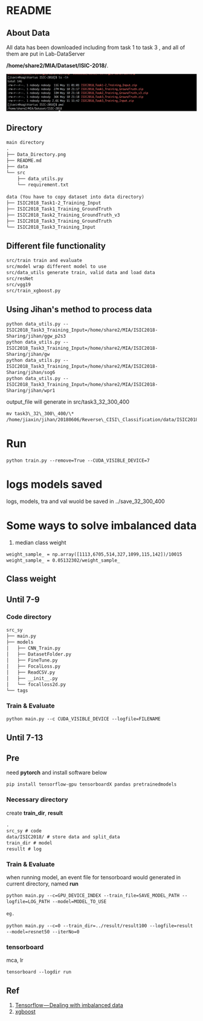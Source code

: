 # README
## About Data
All data has been downloaded including from task 1 to task 3 , and all of them 
are put in Lab-DataServer 

**/home/share2/MIA/Dataset/ISIC-2018/**. 

![Data Directory](./Data_Directory.png)


## Directory
```
main directory
.
├── Data_Directory.png
├── README.md
├── data
└── src
    ├── data_utils.py
    └── requirement.txt

data (You have to copy dataset into data directory)
├── ISIC2018_Task1-2_Training_Input
├── ISIC2018_Task1_Training_GroundTruth
├── ISIC2018_Task2_Training_GroundTruth_v3
├── ISIC2018_Task3_Training_GroundTruth
└── ISIC2018_Task3_Training_Input
```

## Different file functionality
```
src/train train and evaluate
src/model wrap different model to use
src/data_utils generate train, valid data and load data
src/resNet
src/vgg19
src/train_xgboost.py

```

## Using Jihan's method to process data
```
python data_utils.py --ISIC2018_Task3_Training_Input=/home/share2/MIA/ISIC2018-Sharing/jihan/ggw_p2s3
python data_utils.py --ISIC2018_Task3_Training_Input=/home/share2/MIA/ISIC2018-Sharing/jihan/gw
python data_utils.py --ISIC2018_Task3_Training_Input=/home/share2/MIA/ISIC2018-Sharing/jihan/sog6
python data_utils.py --ISIC2018_Task3_Training_Input=/home/share2/MIA/ISIC2018-Sharing/jihan/wpr1
```
output\_file will generate in src/task3\_32\_300\_400

```
mv task3\_32\_300\_400/\* /home/jiaxin/jihan/20180606/Reverse\_CISI\_Classification/data/ISIC2018/2018\_6\_4/task3\_32\_300\_400 
```

# Run
```
python train.py --remove=True --CUDA_VISIBLE_DEVICE=7
```

# logs models saved
logs, models, tra and val wuold be saved in ../save\_32\_300\_400

# Some ways to solve imbalanced data
1. median class weight
```
weight_sample_ = np.array([1113,6705,514,327,1099,115,142])/10015
weight_sample_ = 0.05132302/weight_sample_
```

## Class weight


## Until 7-9
### Code directory 

```
src_sy
├── main.py
├── models
│   ├── CNN_Train.py
│   ├── DatasetFolder.py
│   ├── FineTune.py
│   ├── FocalLoss.py
│   ├── ReadCSV.py
│   ├── __init__.py
│   └── focalloss2d.py
└── tags
```

### Train & Evaluate
```
python main.py --c CUDA_VISIBLE_DEVICE --logfile=FILENAME
```

## Until 7-13
## Pre
need **pytorch** and install software below

```
pip install tensorflow-gpu tensorboardX pandas pretrainedmodels  
```

### Necessary directory
create **train\_dir**, **result** 

```
.
src_sy # code
data/ISIC2018/ # store data and split_data
train_dir # model
resullt # log
```

### Train & Evaluate
when running model, an event file for tensorboard would generated in current directory, named **run** 

```
python main.py --c=GPU_DEVICE_INDEX --train_file=SAVE_MODEL_PATH --logfile=LOG_PATH --model=MODEL_TO_USE

eg.

python main.py --c=0 --train_dir=../result/result100 --logfile=result --model=resnet50 --iterNo=0
```

### tensorboard
mca, lr 

```
tensorboard --logdir run
```

## Ref
1. [Tensorflow — Dealing with imbalanced data](https://blog.node.us.com/tensorflow-dealing-with-imbalanced-data-eb0108b10701)
2. [xgboost](https://xgboost.readthedocs.io/en/latest/get_started/index.html)
